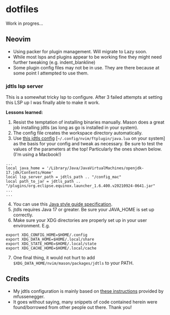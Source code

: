 # dotfiles

Work in progres...

## Neovim
* Using packer for plugin management. Will migrate to Lazy soon.
* While most lsps and plugins appear to be working fine they might need further tweaking (e.g. indent_blankline)
* Some plugin config files may not be in use. They are there because at some point I attempted to use them.

### jdtls lsp server
This is a somewhat tricky lsp to configure. After 3 failed attempts at setting this LSP up I was finally able to make it work.

**Lessons learned:**

1. Resist the temptation of installing binaries manually. Mason does a great job installing jdtls (as long as go is installed in your system).
2. The config file creates the workspace directory automatically.
3. Use [this jdtls config](https://github.com/manumoreno/dotfiles/blob/main/nvim/.config/nvim/ftplugin/java.lua) [```~/.config/nvim/ftplugin/java.lua``` on your system] as the basis for your config and tweak as necessary. Be sure to test the values of the parameters at the top! Particularly the ones shown below. (I'm using a Macbook!)
```
...
local java_home = '/Library/Java/JavaVirtualMachines/openjdk-17.jdk/Contents/Home'
local lsp_server_path = jdtls_path .. "/config_mac"
local path_to_jar = jdtls_path .. "/plugins/org.eclipse.equinox.launcher_1.6.400.v20210924-0641.jar"
...
...
```
4. You can use this [Java style guide specification](https://github.com/google/styleguide/blob/gh-pages/intellij-java-google-style.xml).
5. jtdls requires Java 17 or greater. Be sure your JAVA_HOME is set up correctly.
6. Make sure your XDG directories are properly set up in your user environment. E.g.
```
export XDG_CONFIG_HOME=$HOME/.config
export XDG_DATA_HOME=$HOME/.local/share
export XDG_STATE_HOME=$HOME/.local/state
export XDG_CACHE_HOME=$HOME/.local/cache
```
7. One final thing, it would not hurt to add `$XDG_DATA_HOME/nvim/mason/packages/jdtls` to your PATH.

## Credits
* My jdtls configuration is mainly based on [these instructions](https://github.com/mfussenegger/nvim-jdtls) provided by mfussenegger.
* It goes without saying, many snippets of code contained herein were found/borrowed from other people out there. Thank you!
